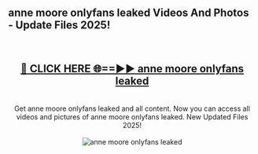 <h2>anne moore onlyfans leaked Videos And Photos - Update Files 2025!</h2>
<br>
<div align="center">
<h2><a href="https://top-ai-tools.click/QrbHav" rel="nofollow">🔴 CLICK HERE 🌐==►► anne moore onlyfans leaked</a></h2>
<br>
Get anne moore onlyfans leaked and all content. Now you can access all videos and pictures of anne moore onlyfans leaked. New Updated Files 2025!
<br>
<br>
<a href="https://top-ai-tools.click/QrbHav" rel="nofollow" data-target="animated-image.originalLink"><img src="https://i.ibb.co.com/WyWwxjT/player-gif2.gif" alt="anne moore onlyfans leaked" style="max-width: 100%; display: inline-block;" data-target="animated-image.originalImage"></a>
</div>
<br>
